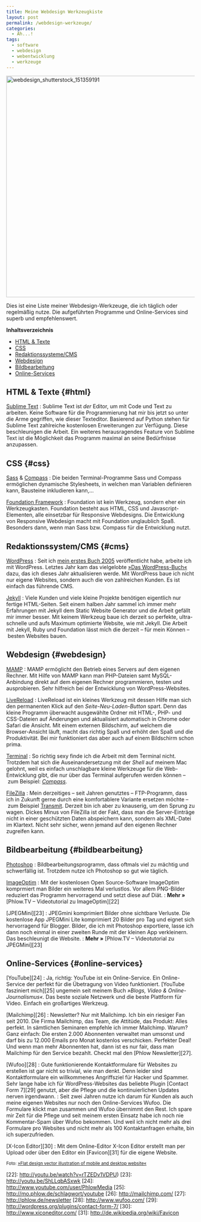 ```yaml
---
title: Meine Webdesign Werkzeugkiste
layout: post
permalink: /webdesign-werkzeuge/
categories:
  - Ah...!
tags:
  - software
  - webdesign
  - webentwicklung
  - werkzeuge
---
```

<img src="{{ site.url }}/images/webdesign_shutterstock_151359191.png" alt="webdesign_shutterstock_151359191" width="1000" height="592" class="alignnone size-full wp-image-1260" />

Dies ist eine Liste meiner Webdesign-Werkzeuge, die ich täglich oder regelmäßig nutze. Die aufgeführten Programme und Online-Services sind superb und empfehlenswert.<!--more-->

**Inhaltsverzeichnis**

*   [HTML & Texte][1]
*   [CSS][2]
*   [Redaktionssysteme/CMS][3]
*   [Webdesign][4]
*   [Bildbearbeitung][5]
*   [Online-Services][6]

## HTML & Texte {#html}

[Sublime Text][7]
:   Sublime Text ist *der* Editor, um mit Code und Text zu arbeiten. Keine Software für die Programmierung hat mir bis jetzt so unter die Arme gegriffen, wie dieser Texteditor. Basierend auf Python stehen für Sublime Text zahlreiche kostenlosen Erweiterungen zur Verfügung. Diese beschleunigen die Arbeit. Ein weiteres herausragendes Feature von Sublime Text ist die Möglichkeit das Programm maximal an seine Bedürfnisse anzupassen.

## CSS {#css}

[Sass][8] & [Compass][9]
:   Die beiden Terminal-Programme Sass und Compass ermöglichen dynamische Stylesheets, in welchen man Variablen definieren kann, Bausteine inkludieren kann,&#8230;

[Foundation Framework][10]
:   Foundation ist kein Werkzeug, sondern eher ein Werkzeugkasten. Foundation besteht aus HTML, CSS und Javascript-Elementen, alle einsetzbar für Responsive Webdesigns. Die Entwicklung von Responsive Webdesign macht mit Foundation unglaublich Spaß. Besonders dann, wenn man Sass bzw. Compass für die Entwicklung nutzt.

## Redaktionssystem/CMS {#cms}

[WordPress][11]
:   Seit ich [mein erstes Buch 2005][12] veröffentlicht habe, arbeite ich mit WordPress. Letztes Jahr kam das vielgelobte [»Das WordPress-Buch«][13] dazu, das ich dieses Jahr aktualisieren werde. Mit WordPress baue ich nicht nur eigene Websites, sondern auch die von zahlreichen Kunden. Es ist einfach das führende CMS.

[Jekyll][14]
:   Viele Kunden und viele kleine Projekte benötigen eigentlich nur fertige HTML-Seiten. Seit einem halben Jahr sammel ich immer mehr Erfahrungen mit Jekyll dem Static Website Generator und die Arbeit gefällt mir immer besser. Mit keinem Werkzeug baue ich derzeit so perfekte, ultra-schnelle und aufs Maximum optimierte Website, wie mit Jekyll. Die Arbeit mit Jekyll, Ruby und Foundation lässt mich die derzeit – für mein Können – besten Websites bauen.

## Webdesign {#webdesign}

[MAMP][15]
:   MAMP ermöglicht den Betrieb eines Servers auf dem eigenen Rechner. Mit Hilfe von MAMP kann man PHP-Dateien samt MySQL-Anbindung direkt auf dem eigenen Rechner programmieren, testen und ausprobieren. Sehr hilfreich bei der Entwicklung von WordPress-Websites.

[LiveReload][16]
:   LiveReload ist ein kleines Werkzeug mit dessen Hilfe man sich den permanenten Klick auf den *Seite-Neu-Laden-Button* spart. Denn das kleine Programm überwacht ausgewählte Ordner mit HTML-, PHP- und CSS-Dateien auf Änderungen und aktualisiert automatisch in Chrome oder Safari die Ansicht. Mit einem externen Bildschirm, auf welchem die Browser-Ansicht läuft, macht das richtig Spaß und erhöht den Spaß und die Produktivität. Bei mir funktioniert das aber auch auf einem Bildschirm schon prima.

[Terminal][17]
:   So richtig sexy finde ich die Arbeit mit dem Terminal nicht. Trotzdem hat sich die Auseinandersetzung mit der *Shell* auf meinem Mac gelohnt, weil es einfach unschlagbare kleine Werkzeuge für die Web-Entwicklung gibt, die nur über das Terminal aufgerufen werden können – zum Beispiel: *[Compass][9]*.

[FileZilla][18]
:   Mein derzeitiges – seit Jahren genutztes – FTP-Programm, dass ich in Zukunft gerne durch eine komfortablere Variante ersetzen möchte – zum Beispiel [Transmit][19]. Derzeit bin ich aber zu knauserig, um den Sprung zu wagen. Dickes Minus von FileZilla ist der Fakt, dass man die Server-Einträge nicht in einer geschützten Daten abspeichern kann, sondern als XML-Datei im Klartext. Nicht sehr sicher, wenn jemand auf den eigenen Rechner zugreifen kann.

## Bildbearbeitung {#bildbearbeitung}

[Photoshop][20]
:   Bildbearbeitungsprogramm, dass oftmals viel zu mächtig und schwerfällig ist. Trotzdem nutze ich Photoshop so gut wie täglich.

[ImageOptim][21]
:   Mit der kostenlosen Open Source-Software ImageOptim komprmiert man Bilder ein weiteres Mal verlustlos. Vor allem PNG-Bilder reduziert das Programm hervorragend und setzt diese auf Diät.
:   **Mehr »** [Phlow.TV – Videotutorial zu ImageOptim][22]

[JPEGMini][23]
:   JPEGmini komprimiert Bilder ohne sichtbare Verluste. Die kostenlose App JPEGMini Lite komprimiert 20 Bilder pro Tag und eignet sich hervorragend für Blogger. Bilder, die ich mit Photoshop exportiere, lasse ich dann noch einmal in einer zweiten Runde mit der kleinen App verkleinern. Das beschleunigt die Website.
:   **Mehr »** [Phlow.TV – Videotutorial zu JPEGMini][23]

## Online-Services {#online-services}

[YouTube][24]
:   Ja, richtig: YouTube ist ein Online-Service. Ein Online-Service der perfekt für die Übetragung von Video funktioniert. [YouTube fasziniert mich][25] ungemein seit meinem Buch *»Blogs, Video & Online-Journalismus«*. Das beste soziale Netzwerk und die beste Plattform für Video. Einfach ein großartiges Werkzeug.

[Mailchimp][26]
:   Newsletter? Nur mit Mailchimp. Ich bin ein riesiger Fan seit 2010. Die Firma Mailchimp, das Team, die Attitüde, das Produkt: Alles perfekt. In sämtlichen Seminaren empfehle ich immer Mailchimp. Warum? Ganz einfach: Die ersten 2.000 Abonnenten verwaltet man umsonst und darf bis zu 12.000 Emails pro Monat kostenlos verschicken. Perfekter Deal! Und wenn man mehr Abonnenten hat, dann ist es nur fair, dass man Mailchimp für den Service bezahlt. Checkt mal den [Phlow Newsletter][27].

[Wufoo][28]
:   Gute funktionierende Kontaktformulare für Websites zu erstellen ist gar nicht so trivial, wie man denkt. Denn leider sind Kontaktformulare ein willkommenes Angriffsziel für Hacker und Spammer. Sehr lange habe ich für WordPress-Websites das beliebte Plugin [Contact Form 7][29] genutzt, aber die Pflege und die kontinuierlichen Updates nerven irgendwann.
:   Seit zwei Jahren nutze ich darum für Kunden als auch meine eigenen Websites nur noch den Online-Services Wufoo. Die Formulare klickt man zusammen und Wufoo übernimmt den Rest. Ich spare mir Zeit für die Pflege und seit meinem ersten Einsatz habe ich noch nie Kommentar-Spam über Wufoo bekommen. Und weil ich nicht mehr als drei Formulare pro Websites und nicht mehr als 100 Kontaktanfragen erhalte, bin ich superzufrieden.

[X-Icon Editor][30]
:   Mit dem Online-Editor X-Icon Editor erstellt man per Upload oder über den Editor ein [Favicon][31] für die eigene Website.

<small>Foto: <a href="http://www.shutterstock.com/pic-151359191/stock-vector-flat-design-vector-illustration-of-mobile-and-desktop-website-design-development-process-with.html">»Flat design vector illustration of mobile and desktop website«</a></small>

 [1]: #html
 [2]: #css
 [3]: #cms
 [4]: #webdesign
 [5]: #bildbearbeitung
 [6]: #online-services
 [7]: http://www.sublimetext.com/
 [8]: http://sass-lang.com
 [9]: http://compass-style.org/
 [10]: http://foundation.zurb.com/
 [11]: http://phlow.de/wordpress/
 [12]: http://www.oreilly.de/catalog/netlabelger/
 [13]: http://phlow.de/das-wordpress-buch
 [14]: http://phlow.de/jekyll/
 [15]: http://www.mamp.info/de/
 [16]: http://livereload.com/
 [17]: http://mo.phlow.de/terminal/
 [18]: https://filezilla-project.org/
 [19]: http://www.panic.com/transmit/
 [20]: http://www.adobe.com/de/products/photoshop.html
 [21]: http://www.youtube.com/watch?v=rTZEDv1VDPU
 [22]: http://youtu.be/watch?v=rTZEDv1VDPU)
 [23]: http://youtu.be/ShLLqbASxwk
 [24]: http://www.youtube.com/user/PhlowMedia
 [25]: http://mo.phlow.de/schlagwort/youtube
 [26]: http://mailchimp.com/
 [27]: http://phlow.de/newsletter
 [28]: http://www.wufoo.com/
 [29]: http://wordpress.org/plugins/contact-form-7/
 [30]: http://www.xiconeditor.com/
 [31]: http://de.wikipedia.org/wiki/Favicon